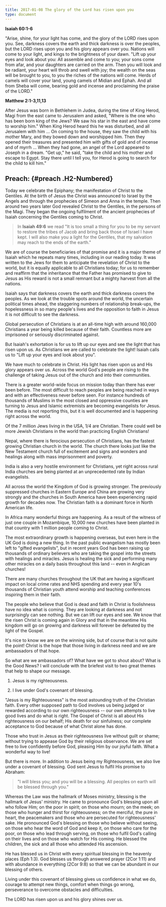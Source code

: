 ```yaml
---
title: 2017-01-08 The glory of the Lord has risen upon you
type: document
---
```

**Isaiah 60:1-6**

"Arise, shine, for your light has come, and the glory of the LORD rises
upon you. See, darkness covers the earth and thick darkness is over the
peoples, but the LORD rises upon you and his glory appears over you.
Nations will come to your light, and kings to the brightness of your
dawn. \"Lift up your eyes and look about you: All assemble and come to
you; your sons come from afar, and your daughters are carried on the
arm. Then you will look and be radiant, your heart will throb and swell
with joy; the wealth on the seas will be brought to you, to you the
riches of the nations will come. Herds of camels will cover your land,
young camels of Midian and Ephah. And all from Sheba will come, bearing
gold and incense and proclaiming the praise of the LORD."

**Matthew 2:1-3,11,13**

After Jesus was born in Bethlehem in Judea, during the time of King
Herod, Magi from the east came to Jerusalem and asked, \"Where is the
one who has been born king of the Jews? We saw his star in the east and
have come to worship him.\" When King Herod heard this he was disturbed,
and all Jerusalem with him \... On coming to the house, they saw the
child with his mother Mary, and they bowed down and worshipped him. Then
they opened their treasures and presented him with gifts of gold and of
incense and of myrrh \... When they had gone, an angel of the Lord
appeared to Joseph in a dream. \"Get up,\" he said, \"take the child and
his mother and escape to Egypt. Stay there until I tell you, for Herod
is going to search for the child to kill him.\"

## Preach: {#preach .H2-Numbered}

Today we celebrate the Epiphany; the manifestation of Christ to the
Gentiles. At the birth of Jesus the Christ was announced to Israel by
the Angels and through the prophecies of Simeon and Anna in the temple.
Then around two years later God revealed Christ to the Gentiles, in the
persons of the Magi. They began the ongoing fulfilment of the ancient
prophecies of Isaiah concerning the Gentiles coming to Christ.

> In **Isaiah 49:6** we read \"It is too small a thing for you to be my
> servant to restore the tribes of Jacob and bring back those of Israel
> I have kept. I will also make you a light for the Gentiles, that my
> salvation may reach to the ends of the earth.\"

We are of course the beneficiaries of that promise and it is a major
theme of Isaiah which he repeats many times, including in our reading
today. It was written to the Jews for them to anticipate the revelation
of Christ to the world, but it is equally applicable to all Christians
today; for us to remember and reaffirm that the inheritance that the
Father has promised to give to Jesus as His reward is not a small
remnant but a mighty harvest from all the nations.

Isaiah says that darkness covers the earth and thick darkness covers the
peoples. As we look at the trouble spots around the world, the uncertain
political times ahead, the staggering numbers of relationship break-ups,
the hopelessness in so many people's lives and the opposition to faith
in Jesus it is not difficult to see the darkness.

Global persecution of Christians is at an all-time high with around
160,000 Christians a year being killed because of their faith. Countless
more are imprisoned or seriously discriminated against.

But Isaiah's exhortation is for us to lift up our eyes and see the light
that has risen upon us. As Christians we are called to celebrate the
light! Isaiah calls us to "Lift up your eyes and look about you".

We have much to celebrate in Christ. His light has risen upon us and His
glory appears over us. Across the world God's people are rising to the
challenge of taking Jesus out of the church and into their communities.

There is a greater world-wide focus on mission today than there has ever
been before. The most difficult to reach peoples are being reached in
ways and with an effectiveness never before seen. For instance hundreds
of thousands of Muslims in the most closed and oppressive counties are
turning to Jesus and Islamic extremists are becoming evangelists for
Jesus. The media is not reporting this, but it is well documented and is
happening right across the world.

Of the 7 million Jews living in the USA, 1/4 are Christian. There could
well be more Jewish Christians in the world than practicing English
Christians!

Nepal, where there is ferocious persecution of Christians, has the
fastest growing Christian church in the world. The church there looks
just like the New Testament church full of excitement and signs and
wonders and healings along with mass imprisonment and poverty.

India is also a very hostile environment for Christians, yet right
across rural India churches are being planted at an unprecedented rate
by Indian evangelists.

All across the world the Kingdom of God is growing stronger. The
previously suppressed churches in Eastern Europe and China are growing
very strongly and the churches in South America have been experiencing
rapid growth for decades now. The Christian faith is a dominant force in
North American life.

In Africa many wonderful things are happening. As a result of the
witness of just one couple in Mozambique, 10,000 new churches have been
planted in that country with 1 million people coming to Christ.

The most extraordinary growth is happening overseas, but even here in
the UK God is doing a new thing. In the past public evangelism has
mostly been left to "gifted evangelists", but in recent years God has
been raising up thousands of ordinary believers who are taking the
gospel into the streets with healings and miracles. Jesus is healing the
sick and performing many other miracles on a daily basis throughout this
land -- even in Anglican churches!

There are many churches throughout the UK that are having a significant
impact on local crime rates and NHS spending and every year 10's
thousands of Christian youth attend worship and teaching conferences
inspiring them in their faith.

The people who believe that God is dead and faith in Christ is
foolishness have no idea what is coming. They are looking at darkness
and not surprisingly can see nothing. But we can lift our eyes and see.
We know that the risen Christ is coming again in Glory and that in the
meantime His kingdom will go on growing and darkness will forever be
defeated by the light of the Gospel.

It's nice to know we are on the winning side, but of course that is not
quite the point! Christ is the hope that those living in darkness need
and we are ambassadors of that hope.

So what are we ambassadors of? What have we got to shout about? What is
the Good News? I will conclude with the briefest visit to two great
themes that help to shape our message.

1.  Jesus is my righteousness.

2.  I live under God's covenant of blessing.

"Jesus is my Righteousness" is the most astounding truth of the
Christian faith. Every other supposed path to God involves us being
judged or rewarded according to our own righteousness -- our own
attempts to live good lives and do what is right. The Gospel of Christ
is all about His righteousness on our behalf; His death for our
sinfulness; our complete acceptance to God because of what Christ alone
has done.

Those who trust in Jesus as their righteousness live without guilt or
shame; without trying to appease God by their religious observance. We
are set free to live confidently before God, pleasing Him by our joyful
faith. What a wonderful way to live!

But there is more. In addition to Jesus being my Righteousness, we also
live under a covenant of blessing. God sent Jesus to fulfil His promise
to Abraham:

> "I will bless you; and you will be a blessing. All peoples on earth
> will be blessed through you."

Whereas the Law was the hallmark of Moses ministry, blessing is the
hallmark of Jesus' ministry. He came to pronounce God's blessing upon
all who follow Him; on the poor in spirit; on those who mourn; on the
meek; on those who hunger and thirst for righteousness; on the merciful,
the pure in heart, the peacemakers and those who are persecuted for
righteousness' sake. He pronounced God's blessing on those who believe
without seeing, on those who hear the word of God and keep it, on those
who care for the poor, on those who lead through serving, on those who
fulfil God's calling on their lives and on those who watch for His
coming. He blessed the children, the sick and all those who attended His
ascension.

He has blessed us in Christ with every spiritual blessing in the
heavenly places (Eph 1:3). God blesses us through answered prayer (2Cor
1:11) and with abundance in everything (2Cor 9:8) so that we can be
abundant in our blessing of others.

Living under this covenant of blessing gives us confidence in what we
do, courage to attempt new things, comfort when things go wrong,
perseverance to overcome obstacles and difficulties.

The LORD has risen upon us and his glory shines over us.
